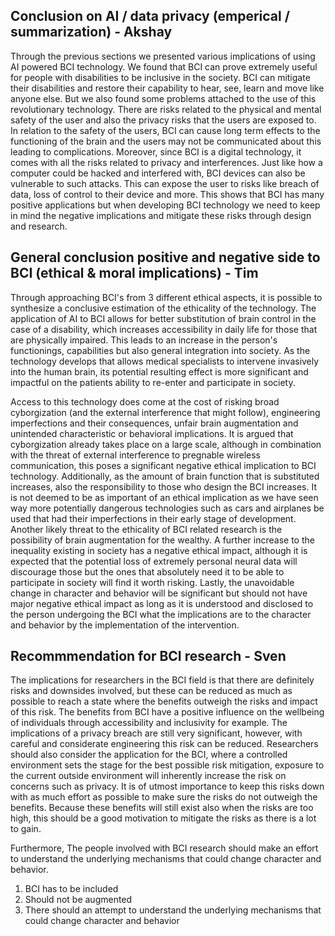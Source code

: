 ## Conclusion on AI / data privacy (emperical / summarization) - Akshay

Through the previous sections we presented various implications of using AI powered BCI technology. We found that BCI can prove extremely useful for people with disabilities to be inclusive in the society. BCI can mitigate their disabilities and restore their capability to hear, see, learn and move like anyone else. But we also found some problems attached to the use of this revolutionary technology. There are risks related to the physical and mental safety of the user and also the privacy risks that the users are exposed to. In relation to the safety of the users, BCI can cause long term effects to the functioning of the brain and the users may not be communicated about this leading to complications. Moreover, since BCI is a digital technology, it comes with all the risks related to privacy and interferences. Just like how a computer could be hacked and interfered with, BCI devices can also be vulnerable to such attacks. This can expose the user to risks like breach of data, loss of control to their device and more. This shows that BCI has many positive applications but when developing BCI technology we need to keep in mind the negative implications and mitigate these risks through design and research. 

## General conclusion positive and negative side to BCI (ethical & moral implications) - Tim
Through approaching BCI's from 3 different ethical aspects, it is possible to synthesize a conclusive estimation of the ethicality of the technology. The application of AI to BCI allows for better substitution of brain control in the case of a disability, which increases accessibility in daily life for those that are physically impaired. This leads to an increase in the person's functionings, capabilities but also general integration into society. As the technology develops that allows medical specialists to intervene invasively into the human brain, its potential resulting effect is more significant and impactful on the patients ability to re-enter and participate in society.

Access to this technology does come at the cost of risking broad cyborgization (and the external interference that might follow), engineering imperfections and their consequences, unfair brain augmentation and unintended characteristic or behavioral implications. It is argued that cyborgization already takes place on a large scale, although in combination with the threat of external interference to pregnable wireless communication, this poses a significant negative ethical implication to BCI technology. Additionally, as the amount of brain function that is substituted increases, also the responsibility to those who design the BCI increases. It is not deemed to be as important of an ethical implication as we have seen way more potentially dangerous technologies such as cars and airplanes be used that had their imperfections in their early stage of development. Another likely threat to the ethicality of BCI related research is the possibility of brain augmentation for the wealthy. A further increase to the inequality existing in society has a negative ethical impact, although it is expected that the potential loss of extremely personal neural data will discourage those but the ones that absolutely need it to be able to participate in society will find it worth risking. Lastly, the unavoidable change in character and behavior will be significant but should not have major negative ethical impact as long as it is understood and disclosed to the person undergoing the BCI what the implications are to the character and behavior by the implementation of the intervention. 

## Recommmendation for BCI research - Sven
 The implications for researchers in the BCI field is that there are definitely risks and downsides involved, but these can be reduced as much as possible to reach a state where the benefits outweigh the risks and impact of this risk. The benefits from BCI have a positive influence on the wellbeing of individuals through accessibility and inclusivity for example. The implications of a privacy breach are still very significant, however, with careful and considerate engineering this risk can be reduced. Researchers should also consider the application for the BCI, where a controlled environment sets the stage for the best possible risk mitigation, exposure to the current outside environment will inherently increase the risk on concerns such as privacy. It is of utmost importance to keep this risks down with as much effort as possible to make sure the risks do not outweigh the benefits. Because these benefits will still exist also when the risks are too high, this should be a good motivation to mitigate the risks as there is a lot to gain. 

 Furthermore, The people involved with BCI research should make an effort to understand the underlying mechanisms that could change character and behavior. 
 
 
 
 1. BCI has to be included
 2. Should not be augmented
 3. There should an attempt to understand the underlying mechanisms that could change character and behavior